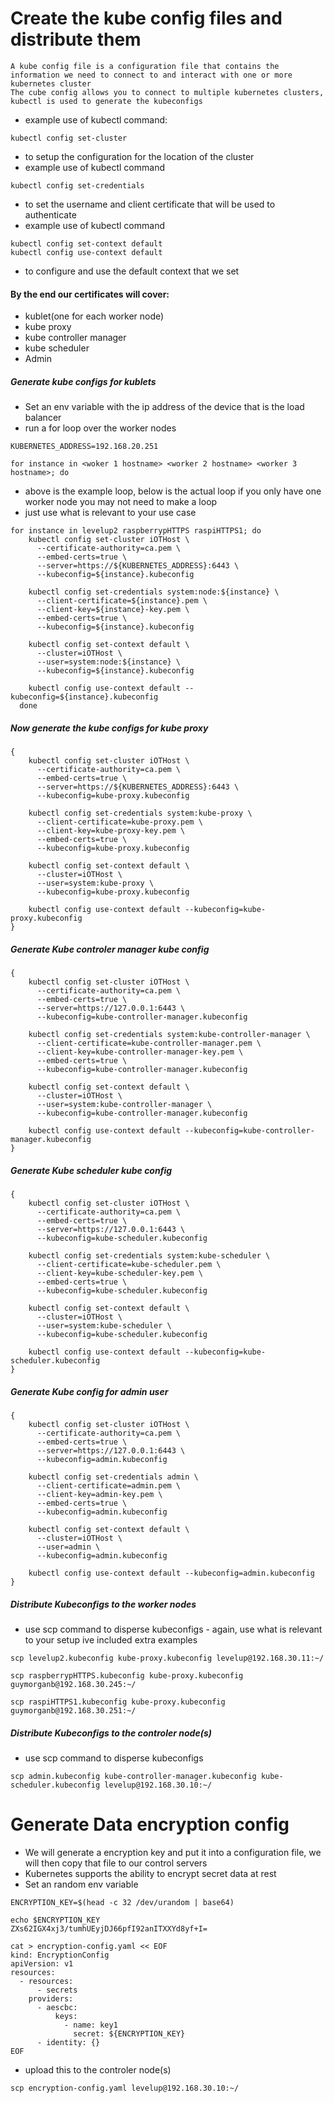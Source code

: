 # Create the kube config files and distribute them

```
A kube config file is a configuration file that contains the information we need to connect to and interact with one or more kubernetes cluster
The cube config allows you to connect to multiple kubernetes clusters, kubectl is used to generate the kubeconfigs
```

- example use of kubectl command:

```
kubectl config set-cluster
```

- to setup the configuration for the location of the cluster
- example use of kubectl command

```
kubectl config set-credentials
```

- to set the username and client certificate that will be used to authenticate
- example use of kubectl command

```
kubectl config set-context default
kubectl config use-context default
```

- to configure and use the default context that we set

#### By the end our certificates will cover:

- kublet(one for each worker node)
- kube proxy
- kube controller manager
- kube scheduler
- Admin

##### Generate kube configs for kublets

- Set an env variable with the ip address of the device that is the load balancer
- run a for loop over the worker nodes

```
KUBERNETES_ADDRESS=192.168.20.251

for instance in <woker 1 hostname> <worker 2 hostname> <worker 3 hostname>; do
```

- above is the example loop, below is the actual loop if you only have one worker node you may not need to make a loop
- just use what is relevant to your use case

```
for instance in levelup2 raspberrypHTTPS raspiHTTPS1; do
    kubectl config set-cluster iOTHost \
      --certificate-authority=ca.pem \
      --embed-certs=true \
      --server=https://${KUBERNETES_ADDRESS}:6443 \
      --kubeconfig=${instance}.kubeconfig

    kubectl config set-credentials system:node:${instance} \
      --client-certificate=${instance}.pem \
      --client-key=${instance}-key.pem \
      --embed-certs=true \
      --kubeconfig=${instance}.kubeconfig

    kubectl config set-context default \
      --cluster=iOTHost \
      --user=system:node:${instance} \
      --kubeconfig=${instance}.kubeconfig

    kubectl config use-context default --kubeconfig=${instance}.kubeconfig
  done
```

##### Now generate the kube configs for kube proxy

```
{
    kubectl config set-cluster iOTHost \
      --certificate-authority=ca.pem \
      --embed-certs=true \
      --server=https://${KUBERNETES_ADDRESS}:6443 \
      --kubeconfig=kube-proxy.kubeconfig

    kubectl config set-credentials system:kube-proxy \
      --client-certificate=kube-proxy.pem \
      --client-key=kube-proxy-key.pem \
      --embed-certs=true \
      --kubeconfig=kube-proxy.kubeconfig

    kubectl config set-context default \
      --cluster=iOTHost \
      --user=system:kube-proxy \
      --kubeconfig=kube-proxy.kubeconfig

    kubectl config use-context default --kubeconfig=kube-proxy.kubeconfig
}
```

##### Generate Kube controler manager kube config

```
{
    kubectl config set-cluster iOTHost \
      --certificate-authority=ca.pem \
      --embed-certs=true \
      --server=https://127.0.0.1:6443 \
      --kubeconfig=kube-controller-manager.kubeconfig

    kubectl config set-credentials system:kube-controller-manager \
      --client-certificate=kube-controller-manager.pem \
      --client-key=kube-controller-manager-key.pem \
      --embed-certs=true \
      --kubeconfig=kube-controller-manager.kubeconfig

    kubectl config set-context default \
      --cluster=iOTHost \
      --user=system:kube-controller-manager \
      --kubeconfig=kube-controller-manager.kubeconfig

    kubectl config use-context default --kubeconfig=kube-controller-manager.kubeconfig
}
```

##### Generate Kube scheduler kube config

```
{
    kubectl config set-cluster iOTHost \
      --certificate-authority=ca.pem \
      --embed-certs=true \
      --server=https://127.0.0.1:6443 \
      --kubeconfig=kube-scheduler.kubeconfig

    kubectl config set-credentials system:kube-scheduler \
      --client-certificate=kube-scheduler.pem \
      --client-key=kube-scheduler-key.pem \
      --embed-certs=true \
      --kubeconfig=kube-scheduler.kubeconfig

    kubectl config set-context default \
      --cluster=iOTHost \
      --user=system:kube-scheduler \
      --kubeconfig=kube-scheduler.kubeconfig

    kubectl config use-context default --kubeconfig=kube-scheduler.kubeconfig
}
```

##### Generate Kube config for admin user

```
{
    kubectl config set-cluster iOTHost \
      --certificate-authority=ca.pem \
      --embed-certs=true \
      --server=https://127.0.0.1:6443 \
      --kubeconfig=admin.kubeconfig

    kubectl config set-credentials admin \
      --client-certificate=admin.pem \
      --client-key=admin-key.pem \
      --embed-certs=true \
      --kubeconfig=admin.kubeconfig

    kubectl config set-context default \
      --cluster=iOTHost \
      --user=admin \
      --kubeconfig=admin.kubeconfig

    kubectl config use-context default --kubeconfig=admin.kubeconfig
}
```

##### Distribute Kubeconfigs to the worker nodes

- use scp command to disperse kubeconfigs - again, use what is relevant to your setup ive included extra examples

```
scp levelup2.kubeconfig kube-proxy.kubeconfig levelup@192.168.30.11:~/

scp raspberrypHTTPS.kubeconfig kube-proxy.kubeconfig guymorganb@192.168.30.245:~/

scp raspiHTTPS1.kubeconfig kube-proxy.kubeconfig guymorganb@192.168.30.251:~/
```
##### Distribute Kubeconfigs to the controler node(s)

- use scp command to disperse kubeconfigs

```
scp admin.kubeconfig kube-controller-manager.kubeconfig kube-scheduler.kubeconfig levelup@192.168.30.10:~/
```

# Generate Data encryption config

- We will generate a encryption key and put it into a configuration file, we will then copy that file to our control servers
- Kubernetes supports the ability to encrypt secret data at rest
- Set an random env variable
```
ENCRYPTION_KEY=$(head -c 32 /dev/urandom | base64)

echo $ENCRYPTION_KEY
ZXs62IGX4xj3/tumhUEyjDJ66pfI92anITXXYd8yf+I=
```
```
cat > encryption-config.yaml << EOF
kind: EncryptionConfig
apiVersion: v1
resources:
  - resources:
      - secrets
    providers:
      - aescbc:
          keys:
            - name: key1
              secret: ${ENCRYPTION_KEY}
      - identity: {}
EOF
```
- upload this to the controler node(s)
```
scp encryption-config.yaml levelup@192.168.30.10:~/
```
